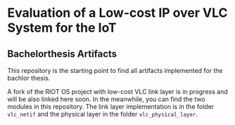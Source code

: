 # Evaluation of a Low-cost IP over VLC System for the IoT

## Bachelorthesis Artifacts

This repository is the starting point to find all artifacts implemented for the bachlor thesis.

A fork of the RIOT OS project with low-cost VLC link layer is in progress and will be also linked here soon.
In the meanwhile, you can find the two modules in this repository.
The link layer implementation is in the folder `vlc_netif` and the physical layer in the folder `vlc_physical_layer`.
